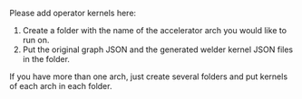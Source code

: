 Please add operator kernels here:
1. Create a folder with the name of the accelerator arch you would like to run on.
2. Put the original graph JSON and the generated welder kernel JSON files in the folder.

If you have more than one arch, just create several folders and put kernels of each arch in each folder.
